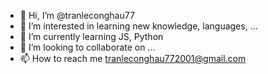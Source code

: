 - 👋 Hi, I’m @tranleconghau77
- 👀 I’m interested in learning new knowledge, languages, ...
- 🌱 I’m currently learning JS, Python
- 💞️ I’m looking to collaborate on ...
- 📫 How to reach me tranleconghau772001@gmail.com

<!---
tranleconghau77/tranleconghau77 is a ✨ special ✨ repository because its `README.md` (this file) appears on your GitHub profile.
You can click the Preview link to take a look at your changes.
--->

